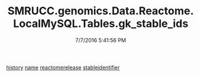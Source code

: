 ﻿---
title: SMRUCC.genomics.Data.Reactome.LocalMySQL.Tables.gk_stable_ids
date: 7/7/2016 5:41:56 PM
---

[history](T-SMRUCC.genomics.Data.Reactome.LocalMySQL.Tables.gk_stable_ids.history.html)
[name](T-SMRUCC.genomics.Data.Reactome.LocalMySQL.Tables.gk_stable_ids.name.html)
[reactomerelease](T-SMRUCC.genomics.Data.Reactome.LocalMySQL.Tables.gk_stable_ids.reactomerelease.html)
[stableidentifier](T-SMRUCC.genomics.Data.Reactome.LocalMySQL.Tables.gk_stable_ids.stableidentifier.html)
